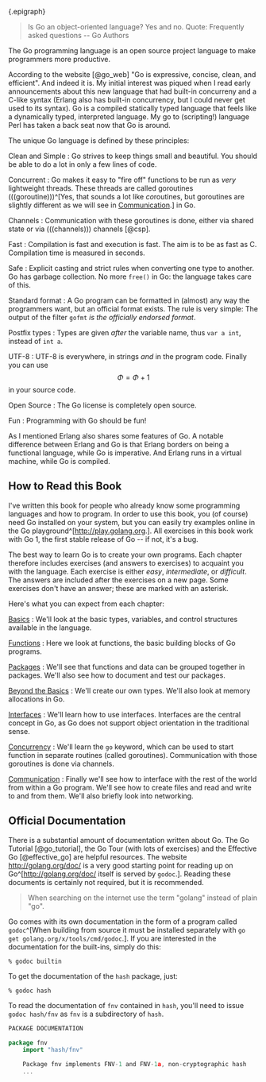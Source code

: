 {.epigraph}
> Is Go an object-oriented language? Yes and no.
Quote: Frequently asked questions -- Go Authors


The Go programming language is an open source project language to make
programmers more productive.

According to the website [@go_web] "Go is expressive, concise, clean, and
efficient". And indeed it is. My initial interest was piqued when I read early
announcements about this new language that had built-in concurreny and a C-like
syntax (Erlang also has built-in concurrency, but I could never get used to its
syntax). Go is a compiled statically typed language that feels like
a dynamically typed, interpreted language. My go to (scripting!) language Perl
has taken a back seat now that Go is around.

The unique Go language is defined by these principles:

Clean and Simple
:   Go strives to keep things small and beautiful. You should
    be able to do a lot in only a few lines of code.

Concurrent
:   Go makes it easy to "fire off" functions to be
    run as *very* lightweight threads. These threads are called
    goroutines (((goroutine)))^[Yes, that sounds a lot like
    *co*routines, but goroutines are slightly different as we will
    see in [Communication](#communication).] in Go.

Channels
:   Communication with these goroutines is done, either via shared state or
    via (((channels))) channels [@csp].

Fast
:   Compilation is fast and execution is fast. The aim is
    to be as fast as C. Compilation time is measured in seconds.

Safe
:   Explicit casting and strict rules when converting one type to another.
    Go has garbage collection. No more `free()` in Go: the language takes care of this.

Standard format
:   A Go program can be formatted in (almost) any way the programmers want,
    but an official format exists. The rule is very simple:
    The output of the filter `gofmt` *is the officially endorsed
    format*.

Postfix types
:   Types are given *after* the variable name, thus `var a int`,
    instead of `int a`.

UTF-8
:   UTF-8 is everywhere, in strings
    *and* in the program code. Finally you can use $$\Phi = \Phi + 1$$ in your source code.

Open Source
:   The Go license is completely open source.

Fun
:   Programming with Go should be fun!

As I mentioned Erlang also shares some
features of Go. A notable difference between Erlang
and Go is that Erlang borders on being a functional language, while Go is imperative.
And Erlang runs in a virtual machine, while Go is compiled.


## How to Read this Book
I've written this book for people who already know some programming languages
and how to program. In order to use this book, you (of course) need Go installed
on your system, but you can easily try examples online in the Go
playground^[<http://play.golang.org>.]. All exercises in this book work with Go
1, the first stable release of Go -- if not, it's a bug.

The best way to learn Go is to create your own programs. Each chapter therefore
includes exercises (and answers to exercises) to acquaint you with the language.
Each exercise is either *easy*, *intermediate*, or *difficult*. The answers are
included after the exercises on a new page. Some exercises don't have an answer;
these are marked with an asterisk.

Here's what you can expect from each chapter:

[Basics](#basics)
:   We'll look at the basic types, variables, and control structures available in the language.

[Functions](#functions)
:   Here we look at functions, the basic building blocks of Go programs.

[Packages](#packages)
:   We'll see that functions and data can be grouped together
    in packages. We'll also see how to document and test our packages.

[Beyond the Basics](#beyond-the-basics)
:   We'll create our own types. We'll also look at memory allocations in Go.

[Interfaces](#interfaces)
:   We'll learn how to use interfaces. Interfaces are the central concept in Go,
    as Go does not support object orientation in the traditional sense.

[Concurrency](#concurrency)
:   We'll learn the `go` keyword, which can be used to start function in
    separate routines (called goroutines). Communication with those goroutines is
    done via channels.

[Communication](#communication)
:   Finally we'll see how to interface with the rest of the world from within
    a Go program. We'll see how to create files and read and write to and from them.
    We'll also briefly look into networking.


## Official Documentation
There is a substantial amount of documentation written about Go. The Go Tutorial
[@go_tutorial], the Go Tour (with lots of exercises) and the Effective Go
[@effective_go] are helpful resources. The website <http://golang.org/doc/> is
a very good starting point for reading up on Go^[<http://golang.org/doc/> itself
is served by `godoc`.]. Reading these documents is certainly not required, but
it is recommended.

> When searching on the internet use the term "golang" instead of plain "go".

Go comes with its own documentation in the form of a program called
`godoc`^[When building from source it must be installed separately with `go get
golang.org/x/tools/cmd/godoc`.]. If you are interested in the documentation for
the built-ins, simply do this:

    % godoc builtin

To get the documentation of the `hash` package, just:

    % godoc hash

To read the documentation of `fnv` contained in `hash`, you'll need
to issue `godoc hash/fnv` as `fnv` is a subdirectory of `hash`.

~~~go
PACKAGE DOCUMENTATION

package fnv
    import "hash/fnv"

    Package fnv implements FNV-1 and FNV-1a, non-cryptographic hash
    ...
~~~
